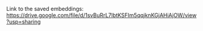 Link to the saved embeddings: https://drive.google.com/file/d/1svBuRrL7lbtKSFIm5qqjknKGjAHiAjOW/view?usp=sharing

